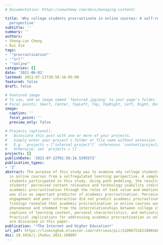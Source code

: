 ```yaml
---
# Documentation: https://wowchemy.com/docs/managing-content/

title: 'Why college students procrastinate in online courses: A self-regulated learning
  perspective'
subtitle: ''
summary: ''
authors:
- Sheng-Lun Cheng
- Kui Xie
tags:
- '"procrastination"'
- '"srl"'
- '"online"'
categories: []
date: '2021-06-01'
lastmod: 2021-07-21T20:56:16-05:00
featured: false
draft: false

# Featured image
# To use, add an image named `featured.jpg/png` to your page's folder.
# Focal points: Smart, Center, TopLeft, Top, TopRight, Left, Right, BottomLeft, Bottom, BottomRight.
image:
  caption: ''
  focal_point: ''
  preview_only: false

# Projects (optional).
#   Associate this post with one or more of your projects.
#   Simply enter your project's folder or file name without extension.
#   E.g. `projects = ["internal-project"]` references `content/project/deep-learning/index.md`.
#   Otherwise, set `projects = []`.
projects: []
publishDate: '2021-07-22T01:56:16.539557Z'
publication_types:
- '2'
abstract: The purpose of this study was to examine why college students procrastinated
  in online courses from a selfregulated learning perspective. A sample of 207 college
  students participated in this study. Using path modeling, the results showed that
  students’ perceived content relevance and technology usability indirectly predicted
  academic procrastination through the roles of task value and emotional cost. Conscientiousness
  was also an important predictor of academic procrastination. Perceived instructor
  engagement and peer interaction did not predict academic procrastination. These
  findings revealed that academic procrastination in online courses was a complex
  phenomenon and stemmed from the interrelationships between college students’ per­
  ceptions of learning context, personal characteristics, and motivational beliefs.
  Practical implications for addressing academic procrastination in online courses
  are discussed in this paper.
publication: '*The Internet and Higher Education*'
url_pdf: https://linkinghub.elsevier.com/retrieve/pii/S1096751621000166
doi: 10.1016/j.iheduc.2021.100807
---
```

